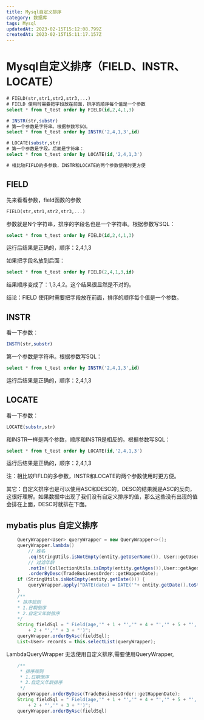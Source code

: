 ```yaml
---
title: Mysql自定义排序
category: 数据库
tags: Mysql
updatedAt: 2023-02-15T15:12:08.799Z
createdAt: 2023-02-15T15:11:17.157Z
---
```


# Mysql自定义排序（FIELD、INSTR、LOCATE）

```sql
# FIELD(str,str1,str2,str3,...)
# FIELD 使用时需要把字段放在前面，排序的顺序每个值是一个参数
select * from t_test order by FIELD(id,2,4,1,3)

# INSTR(str,substr)
# 第一个参数是字符串。根据参数写SQL
select * from t_test order by INSTR('2,4,1,3',id)

# LOCATE(substr,str)
# 第一个参数是字段。后面是字符串：
select * from t_test order by LOCATE(id,'2,4,1,3')

# 相比较FIFLD的多参数，INSTR和LOCATE的两个参数使用时更方便
```

<!-- more -->

## FIELD

先来看看参数，field函数的参数

```sql
FIELD(str,str1,str2,str3,...)
```

参数就是N个字符串，排序的字段名也是一个字符串。根据参数写SQL：

```sql
select * from t_test order by FIELD(id,2,4,1,3)
```

运行后结果是正确的，顺序：2,4,1,3



如果把字段名放到后面：

```sql
select * from t_test order by FIELD(2,4,1,3,id)
```

结果顺序变成了：1,3,4,2。这个结果很显然是不对的。

结论：FIELD 使用时需要把字段放在前面，排序的顺序每个值是一个参数。

## INSTR

看一下参数：

```sql
INSTR(str,substr)
```

第一个参数是字符串。根据参数写SQL：

```sql
select * from t_test order by INSTR('2,4,1,3',id)
```

运行后结果是正确的，顺序：2,4,1,3

## LOCATE

看一下参数：

```sql
LOCATE(substr,str)
```

和INSTR一样是两个参数，顺序和INSTR是相反的。根据参数写SQL：

```sql
select * from t_test order by LOCATE(id,'2,4,1,3')
```

运行后结果是正确的，顺序：2,4,1,3

注：相比较FIFLD的多参数，INSTR和LOCATE的两个参数使用时更方便。

其它：自定义排序也是可以使用ASC和DESC的，DESC的结果就是ASC的反向，这很好理解。如果数据中出现了我们没有自定义排序的值，那么这些没有出现的值会排在上面，DESC时就排在下面。

## mybatis plus 自定义排序

```java
    QueryWrapper<User> queryWrapper = new QueryWrapper<>();
    queryWrapper.lambda()
        // 姓名
        .eq(StringUtils.isNotEmpty(entity.getUserName()), User::getUserName, entity.getUserName())
        // 过滤年龄
        .notIn(!CollectionUtils.isEmpty(entity.getAges()),User::getAges,entity.getAges())
        .orderByDesc(TradeBusinessOrder::getHappenDate);
    if (StringUtils.isNotEmpty(entity.getDate())) {
        queryWrapper.apply("DATE(date) = DATE('"+ entity.getDate().toString() +"')");
    }
    /**
    * 排序规则
    * 1.日期倒序
    * 2.自定义年龄排序
    */
    String fieldSql = " Field(age,'" + 1 + "','" + 4 + "','" + 5 + "','"
        + 2 + "','" + 3 + "')";
    queryWrapper.orderByAsc(fieldSql);
    List<User> records = this.selectList(queryWrapper);
```

LambdaQueryWrapper 无法使用自定义排序,需要使用QueryWrapper,

```java
    /**
     * 排序规则
     * 1.日期倒序
     * 2.自定义年龄排序
     */
    queryWrapper.orderByDesc(TradeBusinessOrder::getHappenDate);
    String fieldSql = " Field(age,'" + 1 + "','" + 4 + "','" + 5 + "','"
        + 2 + "','" + 3 + "')";
    queryWrapper.orderByAsc(fieldSql)
```